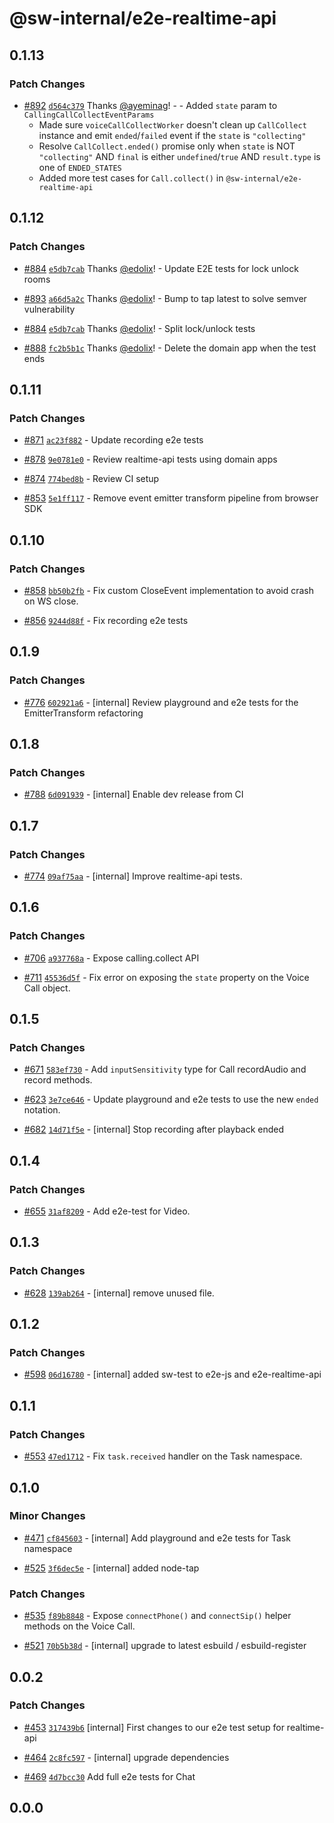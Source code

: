# @sw-internal/e2e-realtime-api

## 0.1.13

### Patch Changes

- [#892](https://github.com/signalwire/signalwire-js/pull/892) [`d564c379`](https://github.com/signalwire/signalwire-js/commit/d564c379e10d23c21abb56b3e740aff70fc451b9) Thanks [@ayeminag](https://github.com/ayeminag)! - - Added `state` param to `CallingCallCollectEventParams`
  - Made sure `voiceCallCollectWorker` doesn't clean up `CallCollect` instance and emit `ended`/`failed` event if the `state` is `"collecting"`
  - Resolve `CallCollect.ended()` promise only when `state` is NOT `"collecting"` AND `final` is either `undefined`/`true` AND `result.type` is one of `ENDED_STATES`
  - Added more test cases for `Call.collect()` in `@sw-internal/e2e-realtime-api`

## 0.1.12

### Patch Changes

- [#884](https://github.com/signalwire/signalwire-js/pull/884) [`e5db7cab`](https://github.com/signalwire/signalwire-js/commit/e5db7cabc2e532a19fad45753e47f7d612d6e248) Thanks [@edolix](https://github.com/edolix)! - Update E2E tests for lock unlock rooms

- [#893](https://github.com/signalwire/signalwire-js/pull/893) [`a66d5a2c`](https://github.com/signalwire/signalwire-js/commit/a66d5a2c521c92a47621b23e48bba7cd7272b0db) Thanks [@edolix](https://github.com/edolix)! - Bump to tap latest to solve semver vulnerability

- [#884](https://github.com/signalwire/signalwire-js/pull/884) [`e5db7cab`](https://github.com/signalwire/signalwire-js/commit/e5db7cabc2e532a19fad45753e47f7d612d6e248) Thanks [@edolix](https://github.com/edolix)! - Split lock/unlock tests

- [#888](https://github.com/signalwire/signalwire-js/pull/888) [`fc2b5b1c`](https://github.com/signalwire/signalwire-js/commit/fc2b5b1c1a944386c297638edb4c6d4af20ad9f8) Thanks [@edolix](https://github.com/edolix)! - Delete the domain app when the test ends

## 0.1.11

### Patch Changes

- [#871](https://github.com/signalwire/signalwire-js/pull/871) [`ac23f882`](https://github.com/signalwire/signalwire-js/commit/ac23f8827b617542826ef872ed377b002c51944c) - Update recording e2e tests

- [#878](https://github.com/signalwire/signalwire-js/pull/878) [`9e0781e0`](https://github.com/signalwire/signalwire-js/commit/9e0781e00b609513b62f11304fa1b01cab496783) - Review realtime-api tests using domain apps

- [#874](https://github.com/signalwire/signalwire-js/pull/874) [`774bed8b`](https://github.com/signalwire/signalwire-js/commit/774bed8b650478d070668c8b533c196cf9bec6ad) - Review CI setup

- [#853](https://github.com/signalwire/signalwire-js/pull/853) [`5e1ff117`](https://github.com/signalwire/signalwire-js/commit/5e1ff117cf84c6058b08863b578be885b7fb37ea) - Remove event emitter transform pipeline from browser SDK

## 0.1.10

### Patch Changes

- [#858](https://github.com/signalwire/signalwire-js/pull/858) [`bb50b2fb`](https://github.com/signalwire/signalwire-js/commit/bb50b2fb31c6bb016e355b6884d2c2cb11260170) - Fix custom CloseEvent implementation to avoid crash on WS close.

- [#856](https://github.com/signalwire/signalwire-js/pull/856) [`9244d88f`](https://github.com/signalwire/signalwire-js/commit/9244d88fb0f243f66e21834bb66c0c5d769936ce) - Fix recording e2e tests

## 0.1.9

### Patch Changes

- [#776](https://github.com/signalwire/signalwire-js/pull/776) [`602921a6`](https://github.com/signalwire/signalwire-js/commit/602921a61ef2d57675fcb429fd95d85c020c9431) - [internal] Review playground and e2e tests for the EmitterTransform refactoring

## 0.1.8

### Patch Changes

- [#788](https://github.com/signalwire/signalwire-js/pull/788) [`6d091939`](https://github.com/signalwire/signalwire-js/commit/6d091939bee2aa034a5564c7a368f87594919618) - [internal] Enable dev release from CI

## 0.1.7

### Patch Changes

- [#774](https://github.com/signalwire/signalwire-js/pull/774) [`09af75aa`](https://github.com/signalwire/signalwire-js/commit/09af75aaa7b4f02b1d372bb6a225dadce9ab50ef) - [internal] Improve realtime-api tests.

## 0.1.6

### Patch Changes

- [#706](https://github.com/signalwire/signalwire-js/pull/706) [`a937768a`](https://github.com/signalwire/signalwire-js/commit/a937768a0b965d35b8468324a5d85273fc46e638) - Expose calling.collect API

- [#711](https://github.com/signalwire/signalwire-js/pull/711) [`45536d5f`](https://github.com/signalwire/signalwire-js/commit/45536d5fb6a8e474a2f5b511ddf12fb474566b19) - Fix error on exposing the `state` property on the Voice Call object.

## 0.1.5

### Patch Changes

- [#671](https://github.com/signalwire/signalwire-js/pull/671) [`583ef730`](https://github.com/signalwire/signalwire-js/commit/583ef730675884b51045784980a12d80fc573b3b) - Add `inputSensitivity` type for Call recordAudio and record methods.

* [#623](https://github.com/signalwire/signalwire-js/pull/623) [`3e7ce646`](https://github.com/signalwire/signalwire-js/commit/3e7ce6461a423e5b1014f16bf69b53793dfe1024) - Update playground and e2e tests to use the new `ended` notation.

* [#682](https://github.com/signalwire/signalwire-js/pull/682) [`14d71f5e`](https://github.com/signalwire/signalwire-js/commit/14d71f5e15d615a471bf6e7309619e2a5b9ca981) - [internal] Stop recording after playback ended

## 0.1.4

### Patch Changes

- [#655](https://github.com/signalwire/signalwire-js/pull/655) [`31af8209`](https://github.com/signalwire/signalwire-js/commit/31af820961f6c1cdc810b3b42a4dcf543610fcb4) - Add e2e-test for Video.

## 0.1.3

### Patch Changes

- [#628](https://github.com/signalwire/signalwire-js/pull/628) [`139ab264`](https://github.com/signalwire/signalwire-js/commit/139ab2648ed97369976e42ca63eed6c5295fca6b) - [internal] remove unused file.

## 0.1.2

### Patch Changes

- [#598](https://github.com/signalwire/signalwire-js/pull/598) [`06d16780`](https://github.com/signalwire/signalwire-js/commit/06d1678074b72cbfcd26d098d90c8a3b7f406469) - [internal] added sw-test to e2e-js and e2e-realtime-api

## 0.1.1

### Patch Changes

- [#553](https://github.com/signalwire/signalwire-js/pull/553) [`47ed1712`](https://github.com/signalwire/signalwire-js/commit/47ed17129422201edd4782137b0e7017f26dda00) - Fix `task.received` handler on the Task namespace.

## 0.1.0

### Minor Changes

- [#471](https://github.com/signalwire/signalwire-js/pull/471) [`cf845603`](https://github.com/signalwire/signalwire-js/commit/cf8456031c4ba3adea0b8369d1fac7e2fed407b8) - [internal] Add playground and e2e tests for Task namespace

* [#525](https://github.com/signalwire/signalwire-js/pull/525) [`3f6dec5e`](https://github.com/signalwire/signalwire-js/commit/3f6dec5e75a14a1effea4051d7530a356111a171) - [internal] added node-tap

### Patch Changes

- [#535](https://github.com/signalwire/signalwire-js/pull/535) [`f89b8848`](https://github.com/signalwire/signalwire-js/commit/f89b884860451e010c1c76df5d73f81e2f722fe7) - Expose `connectPhone()` and `connectSip()` helper methods on the Voice Call.

* [#521](https://github.com/signalwire/signalwire-js/pull/521) [`70b5b38d`](https://github.com/signalwire/signalwire-js/commit/70b5b38d915bd1e785bcedd2b6bdecbeb78476c5) - [internal] upgrade to latest esbuild / esbuild-register

## 0.0.2

### Patch Changes

- [#453](https://github.com/signalwire/signalwire-js/pull/453) [`317439b6`](https://github.com/signalwire/signalwire-js/commit/317439b602b550ccdd08964311221ab4b445a724) [internal] First changes to our e2e test setup for realtime-api

* [#464](https://github.com/signalwire/signalwire-js/pull/464) [`2c8fc597`](https://github.com/signalwire/signalwire-js/commit/2c8fc59719e7f40c1d9b01ebf67190d358dcea46) - [internal] upgrade dependencies

- [#469](https://github.com/signalwire/signalwire-js/pull/469) [`4d7bcc30`](https://github.com/signalwire/signalwire-js/commit/4d7bcc30775ea6428be1ca0e6fda349653db808b) Add full e2e tests for Chat

## 0.0.0
